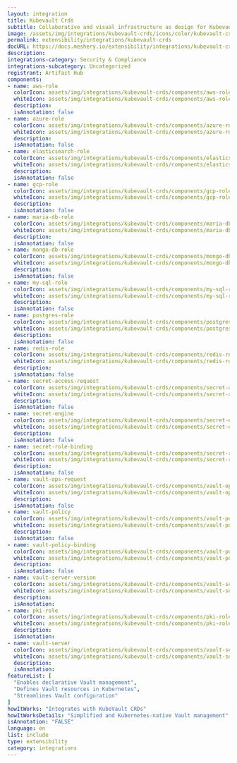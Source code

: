 ```yaml
---
layout: integration
title: Kubevault Crds
subtitle: Collaborative and visual infrastructure as design for Kubevault Crds
image: /assets/img/integrations/kubevault-crds/icons/color/kubevault-crds-color.svg
permalink: extensibility/integrations/kubevault-crds
docURL: https://docs.meshery.io/extensibility/integrations/kubevault-crds
description: 
integrations-category: Security & Compliance
integrations-subcategory: Uncategorized
registrant: Artifact Hub
components: 
- name: aws-role
  colorIcon: assets/img/integrations/kubevault-crds/components/aws-role/icons/color/aws-role-color.svg
  whiteIcon: assets/img/integrations/kubevault-crds/components/aws-role/icons/white/aws-role-white.svg
  description: 
  isAnnotation: false
- name: azure-role
  colorIcon: assets/img/integrations/kubevault-crds/components/azure-role/icons/color/azure-role-color.svg
  whiteIcon: assets/img/integrations/kubevault-crds/components/azure-role/icons/white/azure-role-white.svg
  description: 
  isAnnotation: false
- name: elasticsearch-role
  colorIcon: assets/img/integrations/kubevault-crds/components/elasticsearch-role/icons/color/elasticsearch-role-color.svg
  whiteIcon: assets/img/integrations/kubevault-crds/components/elasticsearch-role/icons/white/elasticsearch-role-white.svg
  description: 
  isAnnotation: false
- name: gcp-role
  colorIcon: assets/img/integrations/kubevault-crds/components/gcp-role/icons/color/gcp-role-color.svg
  whiteIcon: assets/img/integrations/kubevault-crds/components/gcp-role/icons/white/gcp-role-white.svg
  description: 
  isAnnotation: false
- name: maria-db-role
  colorIcon: assets/img/integrations/kubevault-crds/components/maria-db-role/icons/color/maria-db-role-color.svg
  whiteIcon: assets/img/integrations/kubevault-crds/components/maria-db-role/icons/white/maria-db-role-white.svg
  description: 
  isAnnotation: false
- name: mongo-db-role
  colorIcon: assets/img/integrations/kubevault-crds/components/mongo-db-role/icons/color/mongo-db-role-color.svg
  whiteIcon: assets/img/integrations/kubevault-crds/components/mongo-db-role/icons/white/mongo-db-role-white.svg
  description: 
  isAnnotation: false
- name: my-sql-role
  colorIcon: assets/img/integrations/kubevault-crds/components/my-sql-role/icons/color/my-sql-role-color.svg
  whiteIcon: assets/img/integrations/kubevault-crds/components/my-sql-role/icons/white/my-sql-role-white.svg
  description: 
  isAnnotation: false
- name: postgres-role
  colorIcon: assets/img/integrations/kubevault-crds/components/postgres-role/icons/color/postgres-role-color.svg
  whiteIcon: assets/img/integrations/kubevault-crds/components/postgres-role/icons/white/postgres-role-white.svg
  description: 
  isAnnotation: false
- name: redis-role
  colorIcon: assets/img/integrations/kubevault-crds/components/redis-role/icons/color/redis-role-color.svg
  whiteIcon: assets/img/integrations/kubevault-crds/components/redis-role/icons/white/redis-role-white.svg
  description: 
  isAnnotation: false
- name: secret-access-request
  colorIcon: assets/img/integrations/kubevault-crds/components/secret-access-request/icons/color/secret-access-request-color.svg
  whiteIcon: assets/img/integrations/kubevault-crds/components/secret-access-request/icons/white/secret-access-request-white.svg
  description: 
  isAnnotation: false
- name: secret-engine
  colorIcon: assets/img/integrations/kubevault-crds/components/secret-engine/icons/color/secret-engine-color.svg
  whiteIcon: assets/img/integrations/kubevault-crds/components/secret-engine/icons/white/secret-engine-white.svg
  description: 
  isAnnotation: false
- name: secret-role-binding
  colorIcon: assets/img/integrations/kubevault-crds/components/secret-role-binding/icons/color/secret-role-binding-color.svg
  whiteIcon: assets/img/integrations/kubevault-crds/components/secret-role-binding/icons/white/secret-role-binding-white.svg
  description: 
  isAnnotation: false
- name: vault-ops-request
  colorIcon: assets/img/integrations/kubevault-crds/components/vault-ops-request/icons/color/vault-ops-request-color.svg
  whiteIcon: assets/img/integrations/kubevault-crds/components/vault-ops-request/icons/white/vault-ops-request-white.svg
  description: 
  isAnnotation: false
- name: vault-policy
  colorIcon: assets/img/integrations/kubevault-crds/components/vault-policy/icons/color/vault-policy-color.svg
  whiteIcon: assets/img/integrations/kubevault-crds/components/vault-policy/icons/white/vault-policy-white.svg
  description: 
  isAnnotation: false
- name: vault-policy-binding
  colorIcon: assets/img/integrations/kubevault-crds/components/vault-policy-binding/icons/color/vault-policy-binding-color.svg
  whiteIcon: assets/img/integrations/kubevault-crds/components/vault-policy-binding/icons/white/vault-policy-binding-white.svg
  description: 
  isAnnotation: false
- name: vault-server-version
  colorIcon: assets/img/integrations/kubevault-crds/components/vault-server-version/icons/color/vault-server-version-color.svg
  whiteIcon: assets/img/integrations/kubevault-crds/components/vault-server-version/icons/white/vault-server-version-white.svg
  description: 
  isAnnotation: 
- name: pki-role
  colorIcon: assets/img/integrations/kubevault-crds/components/pki-role/icons/color/pki-role-color.svg
  whiteIcon: assets/img/integrations/kubevault-crds/components/pki-role/icons/white/pki-role-white.svg
  description: 
  isAnnotation: 
- name: vault-server
  colorIcon: assets/img/integrations/kubevault-crds/components/vault-server/icons/color/vault-server-color.svg
  whiteIcon: assets/img/integrations/kubevault-crds/components/vault-server/icons/white/vault-server-white.svg
  description: 
  isAnnotation: 
featureList: [
  "Enables declarative Vault management",
  "Defines Vault resources in Kubernetes",
  "Streamlines Vault configuration"
]
howItWorks: "Integrates with KubeVault CRDs"
howItWorksDetails: "Simplified and Kubernetes-native Vault management"
isAnnotation: "FALSE"
language: en
list: include
type: extensibility
category: integrations
---
```

